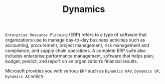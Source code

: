 ﻿---
title: "Dynamics"
toc: true
tag: developers
category: "Connectors"
menus: 
    applicationconnector:
        title: "Dynamics"
        weight: 3
        icon: fa fa-file-word-o
        identifier: dynamicssolution
---

`Enterprise Resource Planning` (ERP) refers to a type of software that organizations use to manage 
day-to-day business activities such as accounting, procurement, project management, risk management and 
compliance, and supply chain operations. A complete ERP suite also includes enterprise performance management, 
software that helps plan, budget, predict, and report on an organization’s financial results.  

Microsoft provides you with various `ERP` such as `Dynamics NAV`, `Dynamics GP`, `Dynamics AX` which 